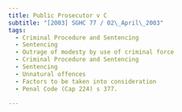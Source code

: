 ```yaml
---
title: Public Prosecutor v C
subtitle: "[2003] SGHC 77 / 02\_April\_2003"
tags:
  - Criminal Procedure and Sentencing
  - Sentencing
  - Outrage of modesty by use of criminal force
  - Criminal Procedure and Sentencing
  - Sentencing
  - Unnatural offences
  - Factors to be taken into consideration
  - Penal Code (Cap 224) s 377.

---
```


